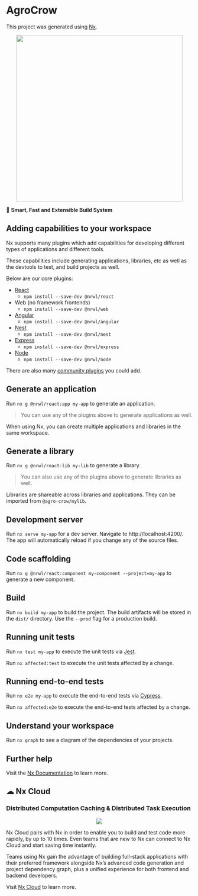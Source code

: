 

# AgroCrow

This project was generated using [Nx](https://nx.dev).

<p style="text-align: center;"><img src="https://raw.githubusercontent.com/nrwl/nx/master/images/nx-logo.png" width="450"></p>

🔎 **Smart, Fast and Extensible Build System**

## Adding capabilities to your workspace

Nx supports many plugins which add capabilities for developing different types of applications and different tools.

These capabilities include generating applications, libraries, etc as well as the devtools to test, and build projects as well.

Below are our core plugins:

- [React](https://reactjs.org)
  - `npm install --save-dev @nrwl/react`
- Web (no framework frontends)
  - `npm install --save-dev @nrwl/web`
- [Angular](https://angular.io)
  - `npm install --save-dev @nrwl/angular`
- [Nest](https://nestjs.com)
  - `npm install --save-dev @nrwl/nest`
- [Express](https://expressjs.com)
  - `npm install --save-dev @nrwl/express`
- [Node](https://nodejs.org)
  - `npm install --save-dev @nrwl/node`

There are also many [community plugins](https://nx.dev/community) you could add.

## Generate an application

Run `nx g @nrwl/react:app my-app` to generate an application.

> You can use any of the plugins above to generate applications as well.

When using Nx, you can create multiple applications and libraries in the same workspace.

## Generate a library

Run `nx g @nrwl/react:lib my-lib` to generate a library.

> You can also use any of the plugins above to generate libraries as well.

Libraries are shareable across libraries and applications. They can be imported from `@agro-crow/mylib`.

## Development server

Run `nx serve my-app` for a dev server. Navigate to http://localhost:4200/. The app will automatically reload if you change any of the source files.

## Code scaffolding

Run `nx g @nrwl/react:component my-component --project=my-app` to generate a new component.

## Build

Run `nx build my-app` to build the project. The build artifacts will be stored in the `dist/` directory. Use the `--prod` flag for a production build.

## Running unit tests

Run `nx test my-app` to execute the unit tests via [Jest](https://jestjs.io).

Run `nx affected:test` to execute the unit tests affected by a change.

## Running end-to-end tests

Run `nx e2e my-app` to execute the end-to-end tests via [Cypress](https://www.cypress.io).

Run `nx affected:e2e` to execute the end-to-end tests affected by a change.

## Understand your workspace

Run `nx graph` to see a diagram of the dependencies of your projects.

## Further help

Visit the [Nx Documentation](https://nx.dev) to learn more.



## ☁ Nx Cloud

### Distributed Computation Caching & Distributed Task Execution

<p style="text-align: center;"><img src="https://raw.githubusercontent.com/nrwl/nx/master/images/nx-cloud-card.png"></p>

Nx Cloud pairs with Nx in order to enable you to build and test code more rapidly, by up to 10 times. Even teams that are new to Nx can connect to Nx Cloud and start saving time instantly.

Teams using Nx gain the advantage of building full-stack applications with their preferred framework alongside Nx’s advanced code generation and project dependency graph, plus a unified experience for both frontend and backend developers.

Visit [Nx Cloud](https://nx.app/) to learn more.
